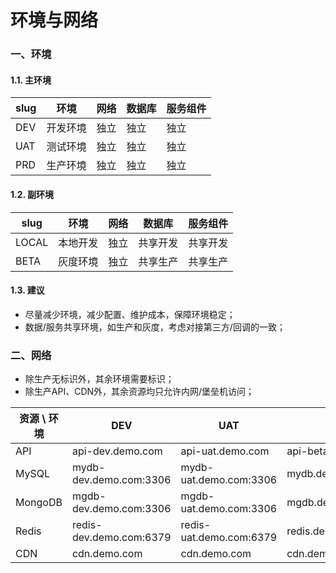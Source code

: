 # 环境与网络


### 一、环境

#### 1.1. 主环境

| slug  | 环境     | 网络 | 数据库   | 服务组件 |
|-------|----------|------|----------|----------|
| DEV   | 开发环境 | 独立 | 独立     | 独立     |
| UAT   | 测试环境 | 独立 | 独立     | 独立     |
| PRD   | 生产环境 | 独立 | 独立     | 独立     |


#### 1.2. 副环境

| slug  | 环境     | 网络 | 数据库   | 服务组件 |
|-------|----------|------|----------|----------|
| LOCAL | 本地开发 | 独立 | 共享开发 | 共享开发 |
| BETA  | 灰度环境 | 独立 | 共享生产 | 共享生产 |


#### 1.3. 建议
 * 尽量减少环境，减少配置、维护成本，保障环境稳定；
 * 数据/服务共享环境，如生产和灰度，考虑对接第三方/回调的一致；



### 二、网络
 * 除生产无标识外，其余环境需要标识；
 * 除生产API、CDN外，其余资源均只允许内网/堡垒机访问；

| 资源 \ 环境 | DEV                       | UAT                       | BETA                  | PRD                   |
|-------------|---------------------------|---------------------------|-----------------------|-----------------------|
| API         | api-dev.demo.com          | api-uat.demo.com          | api-beta.demo.com     | api.demo.com          |
| MySQL       | mydb-dev.demo.com:3306    | mydb-uat.demo.com:3306    | mydb.demo.com:3306    | mydb.demo.com:3306    |
| MongoDB     | mgdb-dev.demo.com:3306    | mgdb-uat.demo.com:3306    | mgdb.demo.com:3306    | mgdb.demo.com:3306    |
| Redis       | redis-dev.demo.com:6379   | redis-uat.demo.com:6379   | redis.demo.com:6379   | redis.demo.com:6379   |
| CDN         | cdn.demo.com              | cdn.demo.com              | cdn.demo.com          | cdn.demo.com          |
